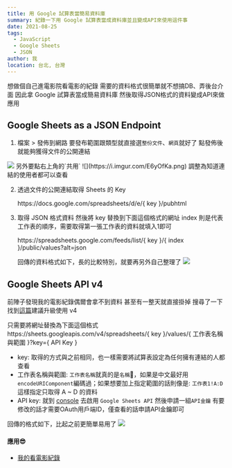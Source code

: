 ```yaml
---
title: 用 Google 試算表當簡易資料庫
summary: 紀錄一下用 Google 試算表當成資料庫並且變成API來使用這件事
date: 2021-08-25
tags:
  - JavaScript
  - Google Sheets
  - JSON
author: 我
location: 台北, 台灣
---
```


想做個自己進電影院看電影的紀錄
需要的資料格式很簡單就不想搞DB、弄後台介面
因此拿 Google 試算表當成簡易資料庫
然後取得JSON格式的資料變成API來做應用

## Google Sheets as a JSON Endpoint

1. 檔案 > 發佈到網路
  要發布範圍跟類型就直接選`整份文件`、`網頁`就好了
  點發佈後就能夠獲得文件的公開連結
  <img class="w-64 my-2" src="https://i.imgur.com/Pm03es5.png" />
  另外要點右上角的`共用`
  ![](https://i.imgur.com/E6yOfKa.png)
  調整為知道連結的使用者都可以查看

2. 透過文件的公開連結取得 Sheets 的 Key

    <span class="text-blue-500 dark:text-blue-200">ht<span>t</span>ps://docs.google.com/spreadsheets/d/e/<span class="text-red-400 text-xl">{ key }</span>/pubhtml</span>
  
  
3. 取得 JSON 格式資料
  然後將 key 替換到下面這個格式的網址
  index 則是代表工作表的順序，需要取得第一張工作表的資料就填入1即可
  
    <span class="text-blue-500 dark:text-blue-200">ht<span>t</span>ps://spreadsheets.google.com/feeds/list/<span class="text-red-400 text-xl">{ key }</span>/<span class="text-red-400 text-xl">{ index }</span>/public/values?alt=json</span>
    
      
    回傳的資料格式如下，長的比較特別，就要再另外自己整理了
    <img class="w-64 my-2" src="https://i.imgur.com/joA9hCP.png" />

## Google Sheets API v4
前陣子發現我的電影紀錄偶爾會拿不到資料
甚至有一整天就直接掛掉
搜尋了一下找到[這篇](https://support.google.com/docs/thread/121088347/retrieving-data-from-sheets-results-in-404-error-50-of-the-time?hl=en&msgid=121557699)建議升級使用 v4

只需要將網址替換為下面這個格式
<span class="text-blue-500 dark:text-blue-200">ht<span>t</span>ps://sheets.googleapis.com/v4/spreadsheets/<span class="text-red-400 text-xl">{ key }</span>/values/<span class="text-red-400 text-xl">{ 工作表名稱與範圍 }</span>?key=<span class="text-red-400 text-xl">{ API Key }</span></span>

- key: 取得的方式與之前相同，也一樣需要將試算表設定為任何擁有連結的人都查看
- 工作表名稱與範圍: `工作表名稱`就真的是`名稱`，如果是中文最好用`encodeURIComponent`編碼過；如果想要加上指定範圍的話則像是: `工作表1!A:D` 這樣指定只取得 A ~ D 的資料
- API key: 就到 [console](https://console.cloud.google.com/apis/credentials) 去啟用 `Google Sheets API` 然後申請一組`API金鑰`
  <span class="text-xs">有要修改的話才需要OAuth用戶端ID，僅查看的話申請API金鑰即可</span>

回傳的格式如下，比起之前更簡單易用了
![](https://i.imgur.com/FmN9yzs.png)


#### 應用😎
- [我的看電影紀錄](https://clipwww.github.io/log/#/movie)